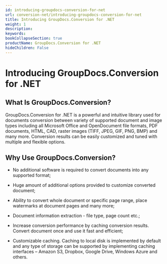 ```yaml
---
id: introducing-groupdocs-conversion-for-net
url: conversion-net/introducing-groupdocs-conversion-for-net
title: Introducing GroupDocs.Conversion for .NET
weight: 1
description: 
keywords: 
bookCollapseSection: true
productName: GroupDocs.Conversion for .NET
hideChildren: False
---
```


# Introducing GroupDocs.Conversion for .NET

## What Is GroupDocs.Conversion?

GroupDocs.Conversion for .NET is a powerful and intuitive library used for documents conversion between variety of supported document and image types including all Microsoft Office and OpenDocument file formats, PDF documents, HTML, CAD, raster images (TIFF, JPEG, GIF, PNG, BMP) and many more. Conversion results can be easily customized and tuned with multiple and flexible options.

## Why Use GroupDocs.Conversion?

*   No additional software is required to convert documents into any supported format;
    
*   Huge amount of additional options provided to customize converted document;
    
*   Ability to convert whole document or specific page range, place watermarks at document pages and many more;
    
*   Document information extraction - file type, page count etc.;
    
*   Increase conversion performance by caching conversion results. Convert document once and use it fast and efficient;
    
*   Customizable caching. Caching to local disk is implemented by default and any type of storage can be supported by implementing caching interfaces – Amazon S3, Dropbox, Google Drive, Windows Azure and others.
